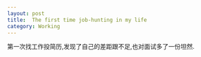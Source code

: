 ```yaml
---
layout: post
title:  The first time job-hunting in my life
category: Working
---
```


第一次找工作投简历,发现了自己的差距跟不足,也对面试多了一份坦然.

 

